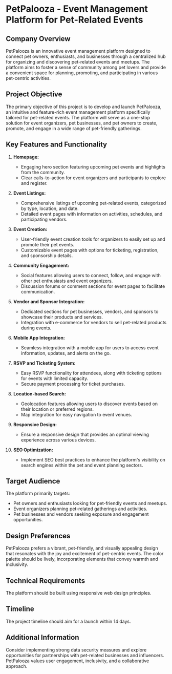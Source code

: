 # PetPalooza - Event Management Platform for Pet-Related Events

## Company Overview

PetPalooza is an innovative event management platform designed to connect pet owners, enthusiasts, and businesses through a centralized hub for organizing and discovering pet-related events and meetups. The platform aims to foster a sense of community among pet lovers and provide a convenient space for planning, promoting, and participating in various pet-centric activities.

## Project Objective

The primary objective of this project is to develop and launch PetPalooza, an intuitive and feature-rich event management platform specifically tailored for pet-related events. The platform will serve as a one-stop solution for event organizers, pet businesses, and pet owners to create, promote, and engage in a wide range of pet-friendly gatherings.

## Key Features and Functionality

1. **Homepage:**
   - Engaging hero section featuring upcoming pet events and highlights from the community.
   - Clear calls-to-action for event organizers and participants to explore and register.

2. **Event Listings:**
   - Comprehensive listings of upcoming pet-related events, categorized by type, location, and date.
   - Detailed event pages with information on activities, schedules, and participating vendors.

3. **Event Creation:**
   - User-friendly event creation tools for organizers to easily set up and promote their pet events.
   - Customizable event pages with options for ticketing, registration, and sponsorship details.

4. **Community Engagement:**
   - Social features allowing users to connect, follow, and engage with other pet enthusiasts and event organizers.
   - Discussion forums or comment sections for event pages to facilitate communication.

5. **Vendor and Sponsor Integration:**
   - Dedicated sections for pet businesses, vendors, and sponsors to showcase their products and services.
   - Integration with e-commerce for vendors to sell pet-related products during events.

6. **Mobile App Integration:**
   - Seamless integration with a mobile app for users to access event information, updates, and alerts on the go.

7. **RSVP and Ticketing System:**
   - Easy RSVP functionality for attendees, along with ticketing options for events with limited capacity.
   - Secure payment processing for ticket purchases.

8. **Location-based Search:**
   - Geolocation features allowing users to discover events based on their location or preferred regions.
   - Map integration for easy navigation to event venues.

9. **Responsive Design:**
   - Ensure a responsive design that provides an optimal viewing experience across various devices.

10. **SEO Optimization:**
    - Implement SEO best practices to enhance the platform's visibility on search engines within the pet and event planning sectors.

## Target Audience

The platform primarily targets:
- Pet owners and enthusiasts looking for pet-friendly events and meetups.
- Event organizers planning pet-related gatherings and activities.
- Pet businesses and vendors seeking exposure and engagement opportunities.

## Design Preferences

PetPalooza prefers a vibrant, pet-friendly, and visually appealing design that resonates with the joy and excitement of pet-centric events. The color palette should be lively, incorporating elements that convey warmth and inclusivity.

## Technical Requirements

The platform should be built using responsive web design principles.

## Timeline

The project timeline should aim for a launch within 14 days.

## Additional Information

Consider implementing strong data security measures and explore opportunities for partnerships with pet-related businesses and influencers. PetPalooza values user engagement, inclusivity, and a collaborative approach.